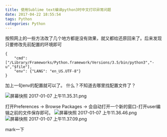 ```yaml
---
title: 使用Sublime text编译python3时中文打印异常问题
date: 2017-04-22 18:55:54
tags: Python
categories: Python
---
```


按照网上的一些方法改了几个地方都是没有效果，就又都给还原回来了。后来发现只要修改先前配置的环境即可
```
{
	"cmd": ["/Library/Frameworks/Python.framework/Versions/3.5/bin/python3","-u","$file"],
	"env": {"LANG": "en_US.UTF-8"}
}
```
加上一句env的配置就可以了。
什么？不知道去哪里找配置文件了？

![屏幕快照 2017-01-07 上午11.35.31.png](http://upload-images.jianshu.io/upload_images/1796052-06e6c7cff8200bb5.png?imageMogr2/auto-orient/strip%7CimageView2/2/w/1240)

打开Preferences -> Browse Packages -> 会自动打开一个新的窗口-打开user编辑之前的文件保存即可。
![屏幕快照 2017-01-07 上午11.36.46.png](http://upload-images.jianshu.io/upload_images/1796052-a48410d9dd488b78.png?imageMogr2/auto-orient/strip%7CimageView2/2/w/1240)
![屏幕快照 2017-01-07 上午11.37.09.png](http://upload-images.jianshu.io/upload_images/1796052-50806a0e72ca3dc2.png?imageMogr2/auto-orient/strip%7CimageView2/2/w/1240)

mark一下